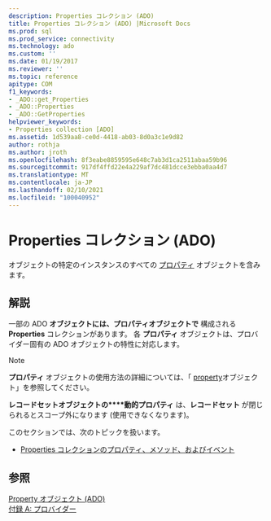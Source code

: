 ```yaml
---
description: Properties コレクション (ADO)
title: Properties コレクション (ADO) |Microsoft Docs
ms.prod: sql
ms.prod_service: connectivity
ms.technology: ado
ms.custom: ''
ms.date: 01/19/2017
ms.reviewer: ''
ms.topic: reference
apitype: COM
f1_keywords:
- _ADO::get_Properties
- _ADO::Properties
- _ADO::GetProperties
helpviewer_keywords:
- Properties collection [ADO]
ms.assetid: 1d539aa8-ce0d-4418-ab03-8d0a3c1e9d82
author: rothja
ms.author: jroth
ms.openlocfilehash: 8f3eabe8859595e648c7ab3d1ca2511abaa59b96
ms.sourcegitcommit: 917df4ffd22e4a229af7dc481dcce3ebba0aa4d7
ms.translationtype: MT
ms.contentlocale: ja-JP
ms.lasthandoff: 02/10/2021
ms.locfileid: "100040952"
---
```

# <a name="properties-collection-ado"></a>Properties コレクション (ADO)
オブジェクトの特定のインスタンスのすべての [プロパティ](./property-object-ado.md) オブジェクトを含みます。  
  
## <a name="remarks"></a>解説  
 一部の ADO **オブジェクトには、プロパティオブジェクトで** 構成される **Properties** コレクションがあります。 各 **プロパティ** オブジェクトは、プロバイダー固有の ADO オブジェクトの特性に対応します。  
  
> [!NOTE]
>  **プロパティ** オブジェクトの使用方法の詳細については、「 [property](./property-object-ado.md)オブジェクト」を参照してください。  
  
 **レコードセットオブジェクトの****動的プロパティ** は、**レコードセット** が閉じられるとスコープ外になります (使用できなくなります)。  
  
 このセクションでは、次のトピックを扱います。  
  
-   [Properties コレクションのプロパティ、メソッド、およびイベント](./properties-collection-properties-methods-and-events.md)  
  
## <a name="see-also"></a>参照  
 [Property オブジェクト (ADO)](./property-object-ado.md)   
 [付録 A: プロバイダー](../../guide/appendixes/appendix-a-providers.md)